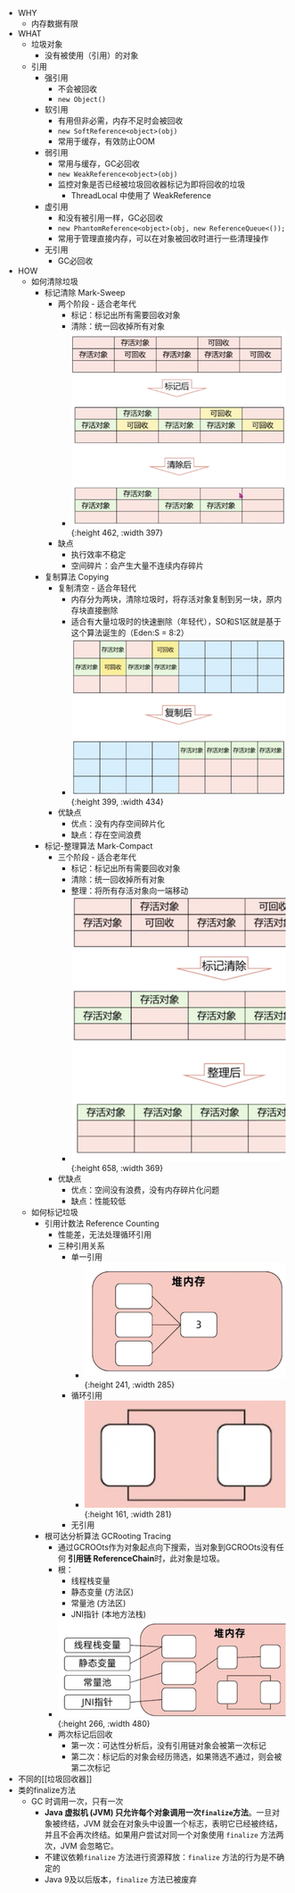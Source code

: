 - WHY
	- 内存数据有限
- WHAT
	- 垃圾对象
		- 没有被使用（引用）的对象
	- 引用
		- 强引用
			- 不会被回收
			- `new Object()`
		- 软引用
			- 有用但非必需，内存不足时会被回收
			- `new SoftReference<object>(obj)`
			- 常用于缓存，有效防止OOM
		- 弱引用
			- 常用与缓存，GC必回收
			- `new WeakReference<object>(obj)`
			- 监控对象是否已经被垃圾回收器标记为即将回收的垃圾
				- ThreadLocal 中使用了 WeakReference
		- 虚引用
			- 和没有被引用一样，GC必回收
			- `new PhantomReference<object>(obj, new ReferenceQueue<());`
			- 常用于管理直接内存，可以在对象被回收时进行一些清理操作
		- 无引用
			- GC必回收
- HOW
	- 如何清除垃圾
		- 标记清除 Mark-Sweep
			- 两个阶段 - 适合老年代
				- 标记：标记出所有需要回收对象
				- 清除：统一回收掉所有对象
				- ![image.png](../assets/image_1699587483969_0.png){:height 462, :width 397}
			- 缺点
				- 执行效率不稳定
				- 空间碎片：会产生大量不连续内存碎片
		- 复制算法 Copying
			- 复制清空 - 适合年轻代
				- 内存分为两块，清除垃圾时，将存活对象复制到另一块，原内存块直接删除
				- 适合有大量垃圾时的快速删除（年轻代），SO和S1区就是基于这个算法诞生的（Eden:S = 8:2）
				- ![image.png](../assets/image_1699587602747_0.png){:height 399, :width 434}
			- 优缺点
				- 优点：没有内存空间碎片化
				- 缺点：存在空间浪费
		- 标记-整理算法 Mark-Compact
			- 三个阶段 - 适合老年代
				- 标记：标记出所有需要回收对象
				- 清除：统一回收掉所有对象
				- 整理：将所有存活对象向一端移动
				- ![image.png](../assets/image_1699587823476_0.png){:height 658, :width 369}
			- 优缺点
				- 优点：空间没有浪费，没有内存碎片化问题
				- 缺点：性能较低
	- 如何标记垃圾
		- 引用计数法 Reference Counting
			- 性能差，无法处理循环引用
			- 三种引用关系
				- 单一引用
					- ![image.png](../assets/image_1699349651966_0.png){:height 241, :width 285}
				- 循环引用
					- ![image.png](../assets/image_1699349756745_0.png){:height 161, :width 281}
				- 无引用
		- 根可达分析算法 GCRooting Tracing
			- 通过GCROOts作为对象起点向下搜索，当对象到GCROOts没有任何 **引用链 ReferenceChain**时，此对象是垃圾。
			- 根：
				- 线程栈变量
				- 静态变量 (方法区)
				- 常量池 (方法区)
				- JNI指针 (本地方法栈)
			- ![image.png](../assets/image_1699349857345_0.png){:height 266, :width 480}
			- 两次标记后回收
				- 第一次：可达性分析后，没有引用链对象会被第一次标记
				- 第二次：标记后的对象会经历筛选，如果筛选不通过，则会被第二次标记
- 不同的[[垃圾回收器]]
- 类的finalize方法
	- GC 时调用一次，只有一次
		- **Java 虚拟机 (JVM) 只允许每个对象调用一次`finalize`方法**。一旦对象被终结，JVM 就会在对象头中设置一个标志，表明它已经被终结，并且不会再次终结。如果用户尝试对同一个对象使用 `finalize` 方法两次，JVM 会忽略它。
		- 不建议依赖`finalize` 方法进行资源释放：`finalize` 方法的行为是不确定的
		- Java 9及以后版本，`finalize` 方法已被废弃